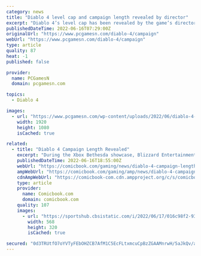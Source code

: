 ```yaml
---
category: news
title: "Diablo 4 level cap and campaign length revealed by director"
excerpt: "Diablo 4’s level cap has been revealed by the game’s director Joe Shely, along with details about the length of the main campaign, bosses, and the returning Paragon board. In an interview with ..."
publishedDateTime: 2022-06-16T07:29:00Z
originalUrl: "https://www.pcgamesn.com/diablo-4/campaign"
webUrl: "https://www.pcgamesn.com/diablo-4/campaign"
type: article
quality: 87
heat: -1
published: false

provider:
  name: PCGamesN
  domain: pcgamesn.com

topics:
  - Diablo 4

images:
  - url: "https://www.pcgamesn.com/wp-content/uploads/2022/06/diablo-4-in-game-store.jpg"
    width: 1920
    height: 1080
    isCached: true

related:
  - title: "Diablo 4 Campaign Length Revealed"
    excerpt: "During the Xbox Bethesda showcase, Blizzard Entertainment finally pulled back the curtain on Diablo 4. The game isn't set to release until sometime in the first half of 2023, but several details are ..."
    publishedDateTime: 2022-06-16T18:55:00Z
    webUrl: "https://comicbook.com/gaming/news/diablo-4-campaign-length-playstation-xbox-blizzard/"
    ampWebUrl: "https://comicbook.com/gaming/amp/news/diablo-4-campaign-length-playstation-xbox-blizzard/"
    cdnAmpWebUrl: "https://comicbook-com.cdn.ampproject.org/c/s/comicbook.com/gaming/amp/news/diablo-4-campaign-length-playstation-xbox-blizzard/"
    type: article
    provider:
      name: Comicbook.com
      domain: comicbook.com
    quality: 107
    images:
      - url: "https://sportshub.cbsistatic.com/i/2022/06/17/016c98f2-93d3-4b3e-8226-810484300c52/stalker-2-hero-shot.jpg?width=568&height=320"
        width: 568
        height: 320
        isCached: true

secured: "0d3TRUtfO7oYVTyFEbOHZCB7AfM1C5EcFLtxmcuCpBzZGAAMnrwH/5aJkQv/a9dTf9QKMqp4zTHnokjPZQ2SvTAJLPePwrByNBk1/n8A6vc9R54UZVaYleh8LbCup80cx1Xd+DfrZv5w2k6R+mHvfmtAdN7UdACuvJdlQWz7p/aJOdXBCK3lFTX76ZEStb3auF7/XQzvUVu1oK3rlfM7P1E627za3/ZbuVXTudv1Q3bS9acw7zENbUlOaIMKDtYMoxzTdxp2n6etrRiYCQOHp8Qzj3hqJsX6GfqU4ZPXeD5yBrfV58ROZLxxAfwAggYrx7xqC/mSoDp0GSJsfk117VF9Unn9phigngBbVgQst/c=;rgByyGwX0xEaUuUP7vMI9w=="
---
```


